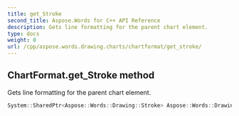 ```yaml
---
title: get_Stroke
second_title: Aspose.Words for C++ API Reference
description: Gets line formatting for the parent chart element. 
type: docs
weight: 0
url: /cpp/aspose.words.drawing.charts/chartformat/get_stroke/
---
```

## ChartFormat.get_Stroke method


Gets line formatting for the parent chart element.

```cpp
System::SharedPtr<Aspose::Words::Drawing::Stroke> Aspose::Words::Drawing::Charts::ChartFormat::get_Stroke()
```

